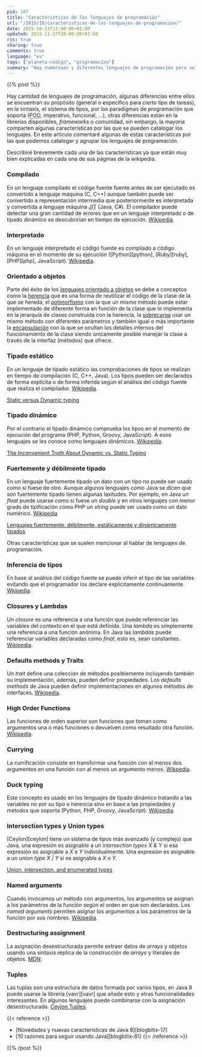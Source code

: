 ```yaml
---
pid: 107
title: "Características de los lenguajes de programación"
url: "/2015/10/caracteristicas-de-los-lenguajes-de-programacion/"
date: 2015-10-31T12:00:00+01:00
updated: 2015-11-27T20:00:00+01:00
rss: true
sharing: true
comments: true
language: "es"
tags: ["planeta-codigo", "programacion"]
summary: "Hay numerosos y diferentes lenguajes de programación pero solo una docena tienen una cuota de uso significativa. Muchos comparten características y algunos lenguajes las van incorporando a medida que se demuestra que sus beneficios son mayores que la complejidad que pueden añadir. Veamos algunas de sus propiedades."
---
```


{{% post %}}

Hay cantidad de lenguajes de programación, algunas diferencias entre ellos se encuentran su propósito (general o específico para cierto tipo de tareas), en la sintaxis, el sistema de tipos, por los paradigmas de programación que soporta (<abbr title="Programación orientada a objetos">POO</abbr>, imperativo, funcional, ...), otras diferencias están en la librerías disponibles, _frameworks_ o comunidad, sin embargo, la mayoría comparten algunas características por las que se pueden catalogar los lenguajes. En este artículo comentaré algunas de estas características por las que podemos catalogar y agrupar los lenguajes de programación.

Describiré brevemente cada una de las características ya que están muy bien explicadas en cada una de sus páginas de la wikipedia.

### Compilado
En un lenguaje compilado el código fuente fuente antes de ser ejecutado es convertido a lenguaje máquina (C, C++) aunque también puede ser convertido a representación intermedia que posteriormente es interpretada y convertida a lenguaje máquina <abbr title="Just in Time">JIT</abbr> (Java, C#). El compilador puede detectar una gran cantidad de errores que en un lenguaje interpretado o de tipado dinámico se descubrirían en tiempo de ejecución. [Wikipedia](https://es.wikipedia.org/wiki/Lenguaje_de_programaci%C3%B3n_compilado).

### Interpretado
En un lenguaje interpretado el código fuente es compilado a código máquina en el momento de su ejecución ([Python][python], [Ruby][ruby], [PHP][php], JavaScript). [Wikipedia](https://es.wikipedia.org/wiki/Lenguaje_de_programaci%C3%B3n_interpretado).

### Orientado a objetos
Parte del éxito de los [lenguajes orientado a objetos](https://es.wikipedia.org/wiki/Programaci%C3%B3n_orientada_a_objetos) se debe a conceptos como la [herencia](https://es.wikipedia.org/wiki/Herencia_%28inform%C3%A1tica%29) que es una forma de reutilizar el código de la clase de la que se hereda, el [polimorfismo](https://es.wikipedia.org/wiki/Polimorfismo_%28inform%C3%A1tica%29) con la que un mismo método puede estar implementado de diferente forma en función de la clase que lo implementa en la jerarquía de clases construida con la herencia, la [sobrecarga](https://es.wikipedia.org/wiki/Sobrecarga_%28inform%C3%A1tica%29) usar un mismo método con diferentes parámetros y también igual o más importante la [encapsulación](https://es.wikipedia.org/wiki/Encapsulamiento_%28inform%C3%A1tica%29) con la que se ocultan los detalles internos del funcionamiento de la clase siendo únicamente posible manejar la clase a través de la interfaz (métodos) que ofrece.

### Tipado estático
En un lenguaje de tipado estático las comprobaciones de tipos se realizan en tiempo de compilación (C, C++, Java). Los tipos pueden ser declarados de forma explícita o de forma inferida según el análisis del código fuente que realiza el compilador. [Wikipedia](https://es.wikipedia.org/wiki/Sistema_de_tipos#Tipado_est.C3.A1tico).

[Static versus Dynamic typing](https://en.wikipedia.org/wiki/Programming_language#Static_versus_dynamic_typing)

### Tipado dinámico
Por el contrario el tipado dinámico comprueba los tipos en el momento de ejecución del programa (PHP, Python, Groovy, JavaScript). A esos lenguajes se les conoce como lenguajes dinámicos. [Wikipedia](https://es.wikipedia.org/wiki/Sistema_de_tipos#Tipado_est.C3.A1tico).

[The Inconvenient Truth About Dynamic vs. Static Typing](https://blog.jooq.org/2014/12/11/the-inconvenient-truth-about-dynamic-vs-static-typing/)

### Fuertemente y débilmente tipado
En un lenguaje fuertemente tipado un dato con un tipo no puede ser usado como si fuese de otro. Aunque algunos lenguajes como Java se dicen que son fuertemente tipado tienen algunas laxitudes. Por ejemplo, en Java un _float_ puede usarse como si fuese un _double_ y en otros lenguajes con menor grado de tipificación como PHP un _string_ puede ser usado como un dato numérico. [Wikipedia](https://es.wikipedia.org/wiki/Tipado_fuerte)

[Lenguajes fuertemente, débilmente, estáticamente y dinámicamente tipados](http://latecladeescape.com/t/Lenguajes+fuertemente,+d%C3%A9bilmente,+est%C3%A1ticamente+y+din%C3%A1micamente+tipados)

Otras características que se suelen mencionar al hablar de lenguajes de programación.

### Inferencia de tipos
En base al análisis del código fuente se puede inferir el tipo de las variables evitando que el programador los declare explícitamente continuamente. [Wkipedia](https://es.wikipedia.org/wiki/Inferencia_de_tipos).

### Closures y Lambdas
Un _closure_ es una referencia a una función que puede referenciar las variables del contexto en el que está definida. Una _lambda_ es simplemente una referencia a una función anónima. En Java las _lambdas_ puede referenciar variables declaradas como _final_, esto es, sean constantes. [Wikipedia](https://en.wikipedia.org/wiki/Closure_%28computer_programming%29).

### Defaults methods y Traits
Un _trait_ define una colección de métodos posiblemente incluyendo también su implementación, además, pueden definir propiedades. Los _defaults methods_ de Java pueden definir implementaciones en algunos métodos de interfaces. [Wikipedia](https://en.wikipedia.org/wiki/Trait_%28computer_programming%29).

### High Order Functions
Las funciones de orden superior son funciones que toman como argumentos una o más funciones o devuelven como resultado otra función. [Wikipedia](https://en.wikipedia.org/wiki/Higher-order_function).

### Currying
La currificación consiste en transformar una función con al menos dos argumentos en una función con al menos un argumento menos. [Wikpedia](https://en.wikipedia.org/wiki/Currying).

### Duck typing
Este concepto es usado en los lenguajes de tipado dinámico tratando a las variables no por su tipo o herencia sino en base a las propiedades y métodos que soporta (Python, PHP, Groovy, JavaScript). [Wikipedia](https://es.wikipedia.org/wiki/Duck_typing).

### Intersection types y Union types
[Ceylon][ceylon] tiene un sistema de tipos más avanzado (y complejo) que Java, una expresión es asignable a un _intersection types_ _X & Y_ si esa expresión es asignable a _X_ e _Y_ individualmente. Una expresión es asignable a un _union type_ _X | Y_ si es asignable a _X_ o _Y_.

[Union, intersection, and enumerated types](http://ceylon-lang.org/documentation/1.2/tour/types/)

### Named arguments
Cuando invocamos un método con argumentos, los argumentos se asignan a los parámetros de la función según el orden en que son declarados. Los _named arguments_ permiten asignar los argumentos a los parámetros de la función por sus nombres. [Wikipedia](https://en.wikipedia.org/wiki/Named_parameter).

### Destructuring assignment
La asignación desestructurada permite extraer datos de _arrays_ y objetos usando una sintaxis réplica de la construcción de _arrays_ y literales de objetos. [MDN](https://developer.mozilla.org/en-US/docs/Web/JavaScript/Reference/Operators/Destructuring_assignment).

### Tuples
Las tuplas son una estructura de datos formada por varios tipos, en Java 8 puede usarse la librería [vavr][vavr] que añade esto y otras funcionalidades interesantes. En algunos lenguajes puede combinarse con la asignación desestructurada. [Ceylon Tuples](http://ceylon-lang.org/documentation/1.2/tour/sequences/#tuples).

{{< reference >}}
* [Novedades y nuevas características de Java 8][blogbitix-17]
* [10 razones para seguir usando Java][blogbitix-81]
{{< /reference >}}

{{% /post %}}
